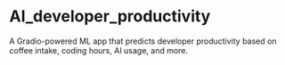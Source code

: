 # AI_developer_productivity
A Gradio-powered ML app that predicts developer productivity based on coffee intake, coding hours, AI usage, and more.
